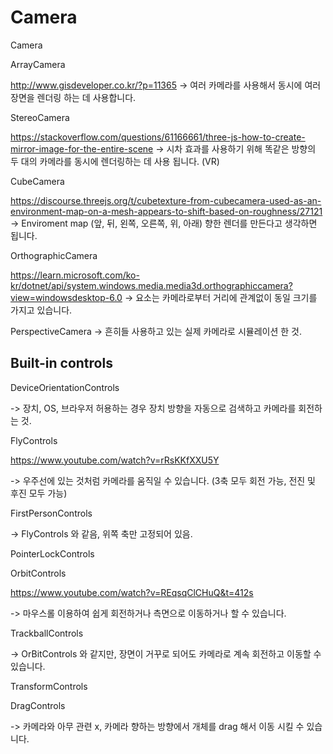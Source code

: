 # Camera 

Camera 


ArrayCamera 

http://www.gisdeveloper.co.kr/?p=11365
-> 여러 카메라를 사용해서 동시에 여러 장면을 렌더링 하는 데 사용합니다.

StereoCamera 

https://stackoverflow.com/questions/61166661/three-js-how-to-create-mirror-image-for-the-entire-scene
-> 시차 효과를 사용하기 위해 똑같은 방향의 두 대의 카메라를 동시에 렌더링하는 데 사용 됩니다. (VR) 

CubeCamera 

https://discourse.threejs.org/t/cubetexture-from-cubecamera-used-as-an-environment-map-on-a-mesh-appears-to-shift-based-on-roughness/27121
-> Enviroment map (앞, 뒤, 왼쪽, 오른쪽, 위, 아래) 향한 렌더를 만든다고 생각하면 됩니다. 


OrthographicCamera 

https://learn.microsoft.com/ko-kr/dotnet/api/system.windows.media.media3d.orthographiccamera?view=windowsdesktop-6.0
-> 요소는 카메라로부터 거리에 관계없이 동일 크기를 가지고 있습니다. 


PerspectiveCamera 
-> 흔히들 사용하고 있는 실제 카메라로 시뮬레이션 한 것.





## Built-in controls 


DeviceOrientationControls 

-> 장치, OS, 브라우저 허용하는 경우 장치 방향을 자동으로 검색하고 카메라를 회전하는 것. 


FlyControls 

https://www.youtube.com/watch?v=rRsKKfXXU5Y

-> 우주선에 있는 것처럼 카메라를 움직일 수 있습니다. (3축 모두 회전 가능, 전진 및 후진 모두 가능) 


FirstPersonControls 

-> FlyControls 와 같음, 위쪽 축만 고정되어 있음. 


PointerLockControls 


OrbitControls 

https://www.youtube.com/watch?v=REqsqClCHuQ&t=412s 

-> 마우스롤 이용하여 쉽게 회전하거나 측면으로 이동하거나 할 수 있습니다.


TrackballControls

-> OrBitControls 와 같지만, 장면이 거꾸로 되어도 카메라로 계속 회전하고 이동할 수 있습니다.


TransformControls


DragControls 

-> 카메라와 아무 관련 x, 카메라 향하는 방향에서 개체를 drag 해서 이동 시킬 수 있습니다.

